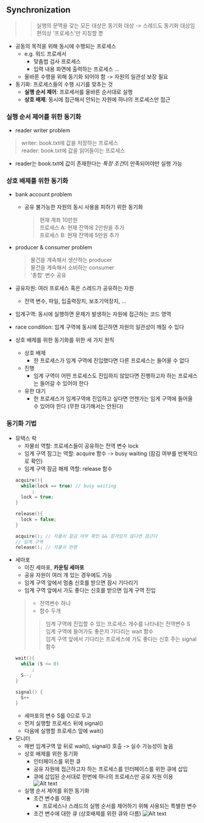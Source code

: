 ## Synchronization
>> 실행의 문맥을 갖는 모든 대상은 동기화 대상 -> 스레드도 동기화 대상임
>> 편의상 '프로세스'만 지칭할 뿐
- 공동의 목적을 위해 동시에 수행되는 프로세스
  - e.g. 워드 프로세서
    - 맞춤법 검사 프로세스
    - 입력 내용 화면에 출력하는 프로세스 ...
  - 올바른 수행을 위해 동기화 되어야 함 -> 자원의 일관성 보장 필요
- 동기화: 프로세스들의 수행 시기를 맞추는 것
  - **실행 순서 제어**: 프로세서를 올바른 순서대로 실행
  - **상호 배제**: 동시에 접근해서 안되는 자원에 하나의 프로세스만 접근

### 실행 순서 제어를 위한 동기화
- reader writer problem
> writer: book.txt에 값을 저장하는 프로세스<br/>
> reader: book.txt에 값을 읽어들이는 프로세스
- reader는 book.txt에 값이 존재한다는 *특정 조건*이 만족되어야만 실행 가능

### 상호 배제를 위한 동기화
- bank account problem
  - 공유 불가능한 자원의 동시 사용을 피하기 위한 동기화
    > 현재 계좌 10만원<br/>
    > 프로세스 A: 현재 잔액에 2만원을 추가<br/>
    > 프로세스 B: 현재 잔액에 5만원 추가

- producer & consumer problem
    > 물건을 계속해서 생산하는 producer<br/>
    > 물건을 계속해서 소비하는 consumer<br/>
    > '총합' 변수 공유
- 공유자원: 여러 프로세스 혹은 스레드가 공유하는 자원
  - 전역 변수, 파일, 입출력장치, 보조기억장치, ...
- 임계구역: 동시에 실행하면 문제가 발생하는 자원에 접근하는 코드 영역
- race condition: 임계 구역에 동시에 접근하면 자원의 일관성이 깨질 수 있다
- 상호 배제를 위한 동기화를 위한 세 가지 원칙
  - 상호 배제
    - 한 프로세스가 임계 구역에 진입했다면 다른 프로세스는 들어올 수 없다
  - 진행
    - 임계 구역이 어떤 프로세스도 진입하지 않았다면 진행하고자 하는 프로세스는 들어갈 수 있어야 한다
  - 유한 대기
    - 한 프로세스가 임계구역에 진입하고 싶다면 언젠가는 임게 구역에 들어올 수 있어야 한다 (무한 대기해서는 안된다)
  
### 동기화 기법
- 뮤택스 락
  - 자물쇠 역할: 프로세스들이 공유하는 전역 변수 lock
  - 임계 구역 잠그는 역할: acquire 함수 -> busy waiting (잠김 여부를 반복적으로 확인)
  - 임계 구역 잠금 해제 역할: release 함수
  ```C++
  acquire(){
    while(lock == true) // busy waiting
        ;
    lock = true;
  }

  release(){
    lock = false;
  }

  acquire(); // 자물쇠 잠금 여부 확인 && 잠겨있지 않다면 잠근다
  // 임계 구역
  release(); // 자물쇠 반환
  ```
- 세마포
  - 이진 세마포, **카운팅 세마포**
  - 공유 자원이 여러 개 있는 경우에도 가능
  - 임계 구역 앞에서 멈춤 신호를 받으면 잠시 기다리기
  - 임계 구역 앞에서 가도 좋다는 신호를 받으면 임계 구역 진입
  > - 전역변수 하나<br/>
  > - 함수 두개<br/>
  >> 임계 구역에 진입할 수 있는 프로세스 개수를 나타내는 전역변수 S<br/>
  >> 임계 구역에 들어가도 좋은지 기다리는 wait 함수<br/>
  >> 임계 구역 앞에서 기다리는 프로세스에 가도 좋다는 신호 주는 signal 함수
  ```C++
  wait(){
    while (S <= 0)
        ;
    S--;
  }

  signal() {
    S++
  }
  ```
  - 세마포의 변수 S를 0으로 두고
  - 먼저 실행할 프로세스 뒤에 signal()
  - 다음에 실행할 프로세스 앞에 wait()
- 모니터
  - 매번 임계구역 앞 뒤로 wait(), signal() 호출 -> 실수 가능성이 높음
  - 상호 배제를 위한 동기화
    - 인터페이스를 위한 큐
    - 공유 자원에 접근하고자 하는 프로세스를 인터페이스를 위한 큐에 삽입
    - 큐에 삽입된 순서대로 한번에 하나의 프로세스만 공유 자원 이용
    ![Alt text](monitor.png)
  - 실행 순서 제어를 위한 동기화
    - 조건 변수를 이용
      - 프로세스나 스레드의 실행 순서를 제어하기 위해 사용되는 특별한 변수
    - 조건 변수에 대한 큐 (상호배제를 위한 큐와 다름)
    ![Alt text](signal_process.png)
    